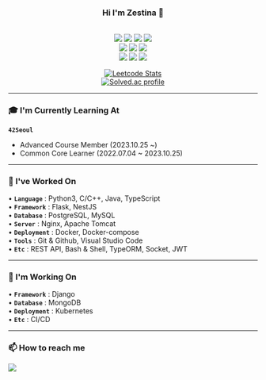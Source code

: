 
<!--
**OZestina/OZestina** is a ✨ _special_ ✨ repository because its `README.md` (this file) appears on your GitHub profile.

Here are some ideas to get you started:

- 🔭 I’m currently working on ...
- 🌱 I’m currently learning ...
- 👯 I’m looking to collaborate on ...
- 🤔 I’m looking for help with ...
- 💬 Ask me about ...
- 📫 How to reach me: ...
- 😄 Pronouns: ...
- ⚡ Fun fact: ...
-->


<div align="center">

### Hi I'm Zestina 👋
<br>

<img src="https://img.shields.io/badge/C-A8B9CC?style=flat-square&logo=C&logoColor=white"/>
<img src="https://img.shields.io/badge/C++-00599C?style=flat-square&logo=C%2B%2B&logoColor=white"/>
<img src="https://img.shields.io/badge/Python-3776AB?style=flat-square&logo=Python&logoColor=white"/>
<img src="https://img.shields.io/badge/Docker-2496ED?style=flat-square&logo=Docker&logoColor=white"/>
<br>
<img src="https://img.shields.io/badge/JavaScript-F7DF1E?style=flat-square&logo=JavaScript&logoColor=white"/>
<img src="https://img.shields.io/badge/NestJS-E0234E?style=flat-square&logo=NestJS&logoColor=white"/>
<img src="https://img.shields.io/badge/PostgreSQL-4169E1?style=flat-square&logo=PostgreSQL&logoColor=white"/>
<br>
<img src="https://img.shields.io/badge/Visual Studio Code-007ACC?style=flat-square&logo=Visual Studio Code&logoColor=white"/>
<img src="https://img.shields.io/badge/Slack-4A154B?style=flat-square&logo=Slack&logoColor=white"/>
<img src="https://img.shields.io/badge/Github-181717?style=flat-square&logo=Github&logoColor=white"/>
<br>

[![Leetcode Stats](https://leetcard.jacoblin.cool/zestina)](https://leetcode.com/zestina)
<br>
[![Solved.ac profile](http://mazassumnida.wtf/api/v2/generate_badge?boj=zestina)](https://solved.ac/zestina)

---
<div align="left">

### 🎓   I'm Currently Learning At
 **```42Seoul```**
<br>
 - Advanced Course Member (2023.10.25 ~)
 - Common Core Learner (2022.07.04 ~ 2023.10.25)


---

### 🔭   I've Worked On
• **```Language```** : Python3, C/C++, Java, TypeScript
<br>
• **```Framework```** : Flask, NestJS
<br>
• **```Database```** : PostgreSQL, MySQL
<br>
• **```Server```** : Nginx, Apache Tomcat
<br>
• **```Deployment```** : Docker, Docker-compose
<br>
• **```Tools```** : Git & Github, Visual Studio Code
<br>
• **```Etc```** : REST API, Bash & Shell, TypeORM, Socket, JWT
<br>

---

### 🌱   I'm Working On
• **```Framework```** : Django
<br>
• **```Database```** : MongoDB
<br>
• **```Deployment```** : Kubernetes
<br>
• **```Etc```** : CI/CD
<br>

---

### 📫   How to reach me
<a href="mailto:zestina.oh@gmail.com">
  <img src="https://img.shields.io/badge/Gmail-D14836?style=flat-square&logo=Gmail&logoColor=white"/>
</a>
